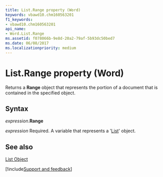 ```yaml
---
title: List.Range property (Word)
keywords: vbawd10.chm160563201
f1_keywords:
- vbawd10.chm160563201
api_name:
- Word.List.Range
ms.assetid: f078066b-9e8d-20a2-79af-5b93dc50bed7
ms.date: 06/08/2017
ms.localizationpriority: medium
---
```



# List.Range property (Word)

Returns a **Range** object that represents the portion of a document that is contained in the specified object.


## Syntax

_expression_.**Range**

_expression_ Required. A variable that represents a '[List](Word.List.md)' object.


## See also


[List Object](Word.List.md)

[!include[Support and feedback](~/includes/feedback-boilerplate.md)]